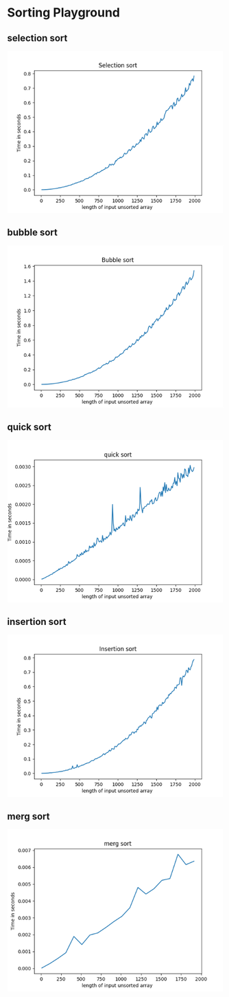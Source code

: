 # Sorting Playground

## selection sort

<p align="center">
<img src="images/selection_sort.png">
</p>

## bubble sort

<p align="center">
<img src="images/bubble_sort.png">
</p>

## quick sort

<p align="center">
<img src="images/quick_sort.png">
</p>

## insertion sort

<p align="center">
<img src="images/insertion_sort.png">
</p>


## merg sort

<p align="center">
<img src="images/merg_sort.png">
</p>
